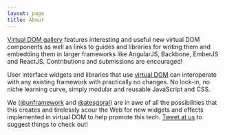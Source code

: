 ```yaml
---
layout: page
title: About
---
```


[Virtual DOM gallery](//virtualdom.gallery/) features interesting and useful new virtual DOM components as well as links to guides and libraries for writing them and embedding them in larger frameworks like AngularJS, Backbone, EmberJS and ReactJS. Contributions and submissions are encouraged!

User interface widgets and libraries that use [virtual DOM](https://github.com/Matt-Esch/virtual-dom) can interoperate with any existing framework with practically no changes. No lock-in, no niche learning curve, simply modular and reusable JavaScript and CSS.

We (<a href="https://twitter.com/unframework">@unframework</a> and <a href="https://twitter.com/atesgoral">@atesgoral</a>) are in awe of all the possibilities that this creates and tirelessly scour the Web for new widgets and effects implemented in virtual DOM to help promote this tech. [Tweet at us](https://twitter.com/intent/tweet?text=@unframework%20check%20this%20out) to suggest things to check out!
